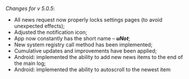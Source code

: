 _Changes for v 5.0.5_:
- All news request now properly locks settings pages (to avoid unexpected effects);
- Adjusted the notification icon;
- App now constantly has the short name – ***uNot***;
- New system registry call method has been implemented;
- Cumulative updates and improvements have been applied;
- Android: implemented the ability to add new news items to the end of the main log;
- Android: implemented the ability to autoscroll to the newest item
